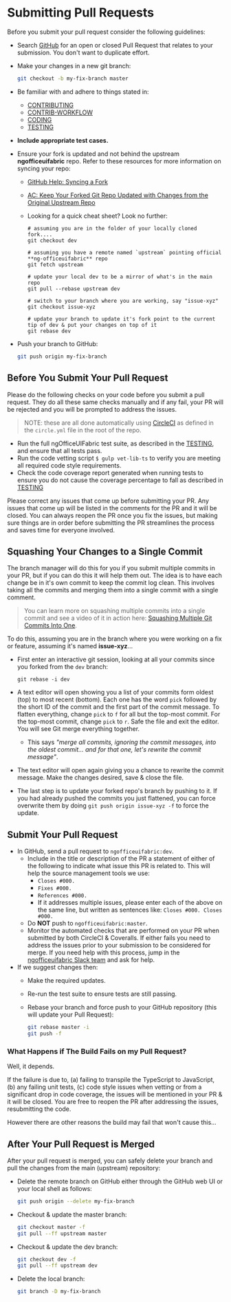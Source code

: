 # Submitting Pull Requests

Before you submit your pull request consider the following guidelines:

- Search [GitHub](https://github.com/ngOfficeUIFabric/ng-officeuifabric/pulls) for an open or closed Pull Request
  that relates to your submission. You don't want to duplicate effort.
- Make your changes in a new git branch:

  ```bash
  git checkout -b my-fix-branch master
  ```

- Be familiar with and adhere to things stated in:
  - [CONTRIBUTING](https://github.com/ngOfficeUIFabric/ng-officeuifabric/blob/master/.github/CONTRIBUTING.md)
  - [CONTRIB-WORKFLOW](CONTRIB-WORKFLOW.md)
  - [CODING](CODING.md)
  - [TESTING](TESTING.md)
- **Include appropriate test cases.**
- Ensure your fork is updated and not behind the upstream **ngofficeuifabric** repo. Refer to these resources for more information on syncing your repo:
  - [GitHub Help: Syncing a Fork](https://help.github.com/articles/syncing-a-fork/)    
  - [AC: Keep Your Forked Git Repo Updated with Changes from the Original Upstream Repo](http://www.andrewconnell.com/blog/keep-your-forked-git-repo-updated-with-changes-from-the-original-upstream-repo)
  - Looking for a quick cheat sheet? Look no further:

    ```shell
    # assuming you are in the folder of your locally cloned fork....
    git checkout dev

    # assuming you have a remote named `upstream` pointing official **ng-officeuifabric** repo
    git fetch upstream

    # update your local dev to be a mirror of what's in the main repo
    git pull --rebase upstream dev

    # switch to your branch where you are working, say "issue-xyz"
    git checkout issue-xyz

    # update your branch to update it's fork point to the current tip of dev & put your changes on top of it
    git rebase dev
    ```
  
- Push your branch to GitHub:

  ```bash
  git push origin my-fix-branch
  ```

## Before You Submit Your Pull Request

Please do the following checks on your code before you submit a pull request. They do all these same checks manually and if any fail, your PR will be rejected and you will be prompted to address the issues.

> NOTE: these are all done automatically using [CircleCI](https://circleci.com) as defined in the `circle.yml` file in the root of the repo.

- Run the full ngOfficeUIFabric test suite, as described in the [TESTING](TESTING.md), and ensure that all tests pass.
- Run the code vetting script `$ gulp vet-lib-ts` to verify you are meeting all required code style requirements.
- Check the code coverage report generated when running tests to ensure you do not cause the coverage percentage to fall as described in [TESTING](TESTING.md#code-coverage)

Please correct any issues that come up before submitting your PR. Any issues that come up will be listed in the comments for the PR and it will be closed. You can always reopen the PR once you fix the issues, but making sure things are in order before submitting the PR streamlines the process and saves time for everyone involved.

## Squashing Your Changes to a Single Commit

The branch manager will do this for you if you submit multiple commits in your PR, but if you can do this it will help them out. The idea is to have each change be in it's own commit to keep the commit log clean. This involves taking all the commits and merging them into a single commit with a single comment.

> You can learn more on squashing multiple commits into a single commit and see a video of it in action here: [Squashing Multiple Git Commits Into One](http://www.andrewconnell.com/blog/squash-multiple-git-commits-into-one).

To do this, assuming you are in the branch where you were working on a fix or feature, assuming it's named **issue-xyz**...

- First enter an interactive git session, looking at all your commits since you forked from the `dev` branch:

  ```shell
  git rebase -i dev
  ```

- A text editor will open showing you a list of your commits form oldest (top) to most recent (bottom). Each one has the word `pick` followed by the short ID of the commit and the first part of the commit message. To flatten everything, change `pick` to `f` for all but the top-most commit. For the top-most commit, change `pick` to `r`. Safe the file and exit the editor. You will see Git merge everything together.
  - This says *"merge all commits, ignoring the commit messages, into the oldest commit... and for that one, let's rewrite the commit message"*.

- The text editor will open again giving you a chance to rewrite the commit message. Make the changes desired, save & close the file.

- The last step is to update your forked repo's branch by pushing to it. If you had already pushed the commits you just flattened, you can force overwrite them by doing `git push origin issue-xyz -f` to force the update.

## Submit Your Pull Request
- In GitHub, send a pull request to `ngofficeuifabric:dev`.
  - Include in the title or description of the PR a statement of either of the following to indicate what issue this PR is related to. This will help the source management tools we use:
    - `Closes #000.`
    - `Fixes #000.`
    - `References #000.`
    - If it addresses multiple issues, please enter each of the above on the same line, but written as sentences like: `Closes #000. Closes #000.`
  - Do **NOT** push to `ngofficeuifabric:master`.
  - Monitor the automated checks that are performed on your PR when submitted by both CircleCI & Coveralls. If either fails you need to address the issues prior to your submission to be considered for merge. If you need help with this process, jump in the [ngofficeuifabric Slack team](https://ngofficeuifabric.slack.com) and ask for help.
- If we suggest changes then:
  - Make the required updates.
  - Re-run the test suite to ensure tests are still passing.
  - Rebase your branch and force push to your GitHub repository (this will update your Pull Request):

    ```bash
    git rebase master -i
    git push -f
    ```

### What Happens if The Build Fails on my Pull Request?

Well, it depends.

If the failure is due to, (a) failing to transpile the TypeScript to JavaScript, (b) any failing unit tests, (c) code style issues when vetting or from a significant drop in code coverage, the issues will be mentioned in your PR & it will be closed. You are free to reopen the PR after addressing the issues, resubmitting the code.

However there are other reasons the build may fail that won't cause this...

## After Your Pull Request is Merged

After your pull request is merged, you can safely delete your branch and pull the changes from the main (upstream) repository:

- Delete the remote branch on GitHub either through the GitHub web UI or your local shell as follows:

  ```bash
  git push origin --delete my-fix-branch
  ```

- Checkout & update the master branch:

  ```bash
  git checkout master -f
  git pull --ff upstream master
  ```

- Checkout & update the dev branch:

  ```bash
  git checkout dev -f
  git pull --ff upstream dev
  ```

- Delete the local branch:

  ```bash
  git branch -D my-fix-branch
  ```
